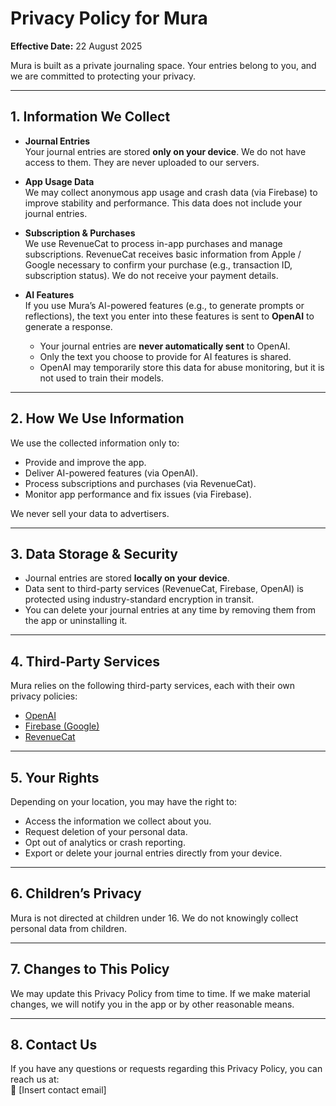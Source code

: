 # Privacy Policy for Mura

**Effective Date:** 22 August 2025

Mura is built as a private journaling space. Your entries belong to you, and we are committed to protecting your privacy.

---

## 1. Information We Collect

- **Journal Entries**  
  Your journal entries are stored **only on your device**. We do not have access to them. They are never uploaded to our servers.

- **App Usage Data**  
  We may collect anonymous app usage and crash data (via Firebase) to improve stability and performance. This data does not include your journal entries.

- **Subscription & Purchases**  
  We use RevenueCat to process in-app purchases and manage subscriptions. RevenueCat receives basic information from Apple / Google necessary to confirm your purchase (e.g., transaction ID, subscription status). We do not receive your payment details.

- **AI Features**  
  If you use Mura’s AI-powered features (e.g., to generate prompts or reflections), the text you enter into these features is sent to **OpenAI** to generate a response.  
  - Your journal entries are **never automatically sent** to OpenAI.  
  - Only the text you choose to provide for AI features is shared.  
  - OpenAI may temporarily store this data for abuse monitoring, but it is not used to train their models.

---

## 2. How We Use Information

We use the collected information only to:  
- Provide and improve the app.  
- Deliver AI-powered features (via OpenAI).  
- Process subscriptions and purchases (via RevenueCat).  
- Monitor app performance and fix issues (via Firebase).

We never sell your data to advertisers.

---

## 3. Data Storage & Security

- Journal entries are stored **locally on your device**.  
- Data sent to third-party services (RevenueCat, Firebase, OpenAI) is protected using industry-standard encryption in transit.  
- You can delete your journal entries at any time by removing them from the app or uninstalling it.

---

## 4. Third-Party Services

Mura relies on the following third-party services, each with their own privacy policies:  
- [OpenAI](https://openai.com/policies/privacy-policy)  
- [Firebase (Google)](https://firebase.google.com/support/privacy)  
- [RevenueCat](https://www.revenuecat.com/privacy)

---

## 5. Your Rights

Depending on your location, you may have the right to:  
- Access the information we collect about you.  
- Request deletion of your personal data.  
- Opt out of analytics or crash reporting.  
- Export or delete your journal entries directly from your device.

---

## 6. Children’s Privacy

Mura is not directed at children under 16. We do not knowingly collect personal data from children.

---

## 7. Changes to This Policy

We may update this Privacy Policy from time to time. If we make material changes, we will notify you in the app or by other reasonable means.

---

## 8. Contact Us

If you have any questions or requests regarding this Privacy Policy, you can reach us at:  
📧 [Insert contact email]
